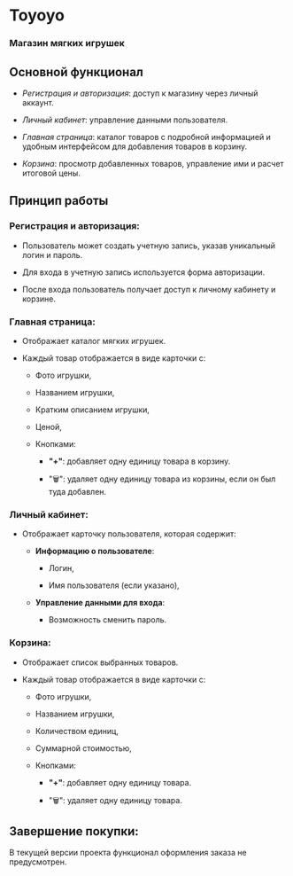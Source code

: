 # **Toyoyo**  

### Магазин мягких игрушек

## **Основной функционал**

- *Регистрация и авторизация*: доступ к магазину через личный аккаунт.
  
- *Личный кабинет*: управление данными пользователя.
  
- *Главная страница*: каталог товаров с подробной информацией и удобным интерфейсом для добавления товаров в корзину.
   
- *Корзина*: просмотр добавленных товаров, управление ими и расчет итоговой цены.

## **Принцип работы**  

### **Регистрация и авторизация**:

- Пользователь может создать учетную запись, указав уникальный логин и пароль.
  
- Для входа в учетную запись используется форма авторизации.
  
- После входа пользователь получает доступ к личному кабинету и корзине.  

### **Главная страница**:

- Отображает каталог мягких игрушек.  

- Каждый товар отображается в виде карточки с:
    
  - Фото игрушки,
   
  - Названием игрушки,
   
  - Кратким описанием игрушки,
   
  - Ценой,
   
  - Кнопками:
   
    - **"+"**: добавляет одну единицу товара в корзину.
      
    - "🗑": удаляет одну единицу товара из корзины, если он был туда добавлен.  

### **Личный кабинет**:

- Отображает карточку пользователя, которая содержит:
  
  - **Информацию о пользователе**:
    
    - Логин,
     
    - Имя пользователя (если указано),
    
  - **Управление данными для входа**:
  
    - Возможность сменить пароль.

### **Корзина**:

- Отображает список выбранных товаров.
  
- Каждый товар отображается в виде карточки с:
  
  - Фото игрушки,
   
  - Названием игрушки,
   
  - Количеством единиц,
   
  - Суммарной стоимостью,
   
  - Кнопками:
   
    - **"+"**: добавляет одну единицу товара.
      
    - "🗑": удаляет одну единицу товара.

## **Завершение покупки**:

В текущей версии проекта функционал оформления заказа не предусмотрен.
